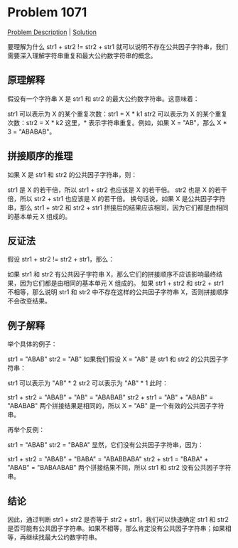 # Problem 1071

[Problem Description](./description/problem_1071.md) | [Solution](./solutions/solution_1071.cpp)


要理解为什么 str1 + str2 != str2 + str1 就可以说明不存在公共因子字符串，我们需要深入理解字符串重复和最大公约数字符串的概念。

## 原理解释

假设有一个字符串 X 是 str1 和 str2 的最大公约数字符串。这意味着：

str1 可以表示为 X 的某个重复次数：str1 = X * k1
str2 可以表示为 X 的某个重复次数：str2 = X * k2
这里，* 表示字符串重复。例如，如果 X = "AB"，那么 X * 3 = "ABABAB"。

## 拼接顺序的推理

如果 X 是 str1 和 str2 的公共因子字符串，则：

str1 是 X 的若干倍，所以 str1 + str2 也应该是 X 的若干倍。
str2 也是 X 的若干倍，所以 str2 + str1 也应该是 X 的若干倍。
换句话说，如果 X 是公共因子字符串，那么 str1 + str2 和 str2 + str1 拼接后的结果应该相同，因为它们都是由相同的基本单元 X 组成的。

## 反证法

假设 str1 + str2 != str2 + str1，那么：

如果 str1 和 str2 有公共因子字符串 X，那么它们的拼接顺序不应该影响最终结果，因为它们都是由相同的基本单元 X 组成的。
如果 str1 + str2 和 str2 + str1 不相等，那么说明 str1 和 str2 中不存在这样的公共因子字符串 X，否则拼接顺序不会改变结果。

## 例子解释

举个具体的例子：

str1 = "ABAB"
str2 = "AB"
如果我们假设 X = "AB" 是 str1 和 str2 的公共因子字符串：

str1 可以表示为 "AB" * 2
str2 可以表示为 "AB" * 1
此时：

str1 + str2 = "ABAB" + "AB" = "ABABAB"
str2 + str1 = "AB" + "ABAB" = "ABABAB"
两个拼接结果是相同的，所以 X = "AB" 是一个有效的公共因子字符串。

再举个反例：

str1 = "ABAB"
str2 = "BABA"
显然，它们没有公共因子字符串，因为：

str1 + str2 = "ABAB" + "BABA" = "ABABBABA"
str2 + str1 = "BABA" + "ABAB" = "BABAABAB"
两个拼接结果不同，所以 str1 和 str2 没有公共因子字符串。

## 结论

因此，通过判断 str1 + str2 是否等于 str2 + str1，我们可以快速确定 str1 和 str2 是否可能有公共因子字符串。如果不相等，那么肯定没有公共因子字符串；如果相等，再继续找最大公约数字符串。